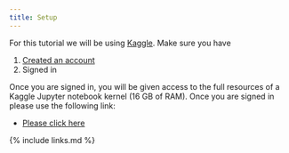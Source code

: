 ```yaml
---
title: Setup
---
```

For this tutorial we will be using [Kaggle](https://www.kaggle.com/). Make sure you have

1. [Created an account](https://www.kaggle.com/account/login?phase=startRegisterTab&returnUrl=%2F)
2. Signed in

Once you are signed in, you will be given access to the full resources of a Kaggle Jupyter notebook kernel (16 GB of RAM). Once you are signed in please use the following link:

* [Please click here](https://www.kaggle.com/kernels/fork-version/38835290)


{% include links.md %}

